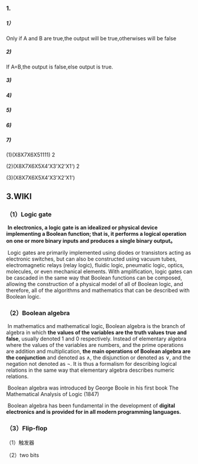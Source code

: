 ### 1.

##### 1）

Only if A and B are true,the output will be true,otherwises will be false

##### 2)

 If A=B,the output is false,else output is true.

##### 3)



##### 4)



##### 5)



##### 6)



##### 7)

(1)(X8X7X6X51111) 2

(2)(X8X7X6X5X4'X3'X2'X1') 2

(3)(X8X7X6X5X4'X3'X2'X1')

## 3.WIKI

### （1）Logic gate 

​       **In electronics, a logic gate is an idealized or physical device implementing a Boolean function; that is, it performs a logical operation on one or more binary inputs and produces a single binary output。**

​      Logic gates are primarily implemented using diodes or transistors acting as electronic switches, but can also be constructed using vacuum tubes, electromagnetic relays (relay logic), fluidic logic, pneumatic logic, optics, molecules, or even mechanical elements. With amplification, logic gates can be cascaded in the same way that Boolean functions can be composed, allowing the construction of a physical model of all of Boolean logic, and therefore, all of the algorithms and mathematics that can be described with Boolean logic.



### （2）Boolean algebra

​      In mathematics and mathematical logic, Boolean algebra is the branch of algebra in which **the values of the variables are the truth values true and false**, usually denoted 1 and 0 respectively. Instead of elementary algebra where the values of the variables are numbers, and the prime operations are addition and multiplication, **the main operations of Boolean algebra are the conjunction** and denoted as ∧, the disjunction or denoted as ∨, and the negation not denoted as ¬. It is thus a formalism for describing logical relations in the same way that elementary algebra describes numeric relations.

​     Boolean algebra was introduced by George Boole in his first book The Mathematical Analysis of Logic (1847)

​     Boolean algebra has been fundamental in the development of **digital electronics and is provided for in all modern programming languages.**

### （3）Flip-flop

（1）触发器

（2）two bits